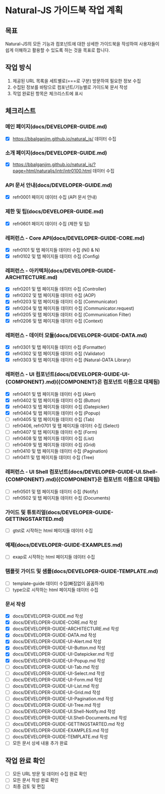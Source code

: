 # Natural-JS 가이드북 작업 계획

## 목표

Natural-JS의 모든 기능과 컴포넌트에 대한 상세한 가이드북을 작성하여 사용자들이 쉽게 이해하고 활용할 수 있도록 하는 것을 목표로 합니다.

## 작업 방식
1. 제공된 URL 목록을 세트별로(===로 구분) 방문하여 필요한 정보 수집
2. 수집된 정보를 바탕으로 컴포넌트/기능별로 가이드북 문서 작성
3. 작업 완료된 항목은 체크리스트에 표시

## 체크리스트

### 메인 페이지(docs/DEVELOPER-GUIDE.md)
- [x] https://bbalganjjm.github.io/natural_js/ 데이터 수집

### 소개 페이지(docs/DEVELOPER-GUIDE.md)
- [x] https://bbalganjjm.github.io/natural_js/?page=html/naturaljs/intr/intr0100.html 데이터 수집

### API 문서 안내(docs/DEVELOPER-GUIDE.md)
- [x] refr0001 페이지 데이터 수집 (API 문서 안내)

### 제한 및 팁(docs/DEVELOPER-GUIDE.md)
- [x] refr0601 페이지 데이터 수집 (제한 및 팁)

### 레퍼런스 - Core API(docs/DEVELOPER-GUIDE-CORE.md)
- [x] refr0101 및 탭 페이지들 데이터 수집 (N() & N)
- [x] refr0102 및 탭 페이지들 데이터 수집 (Config)

### 레퍼런스 - 아키텍처(docs/DEVELOPER-GUIDE-ARCHITECTURE.md)
- [x] refr0201 및 탭 페이지들 데이터 수집 (Controller)
- [x] refr0202 및 탭 페이지들 데이터 수집 (AOP)
- [x] refr0203 및 탭 페이지들 데이터 수집 (Communicator)
- [x] refr0204 및 탭 페이지들 데이터 수집 (Communicator.request)
- [x] refr0205 및 탭 페이지들 데이터 수집 (Communication Filter)
- [x] refr0206 및 탭 페이지들 데이터 수집 (Context)

### 레퍼런스 - 데이터 모듈(docs/DEVELOPER-GUIDE-DATA.md)
- [x] refr0301 및 탭 페이지들 데이터 수집 (Formatter)
- [x] refr0302 및 탭 페이지들 데이터 수집 (Validator)
- [x] refr0303 및 탭 페이지들 데이터 수집 (Natural-DATA Library)

### 레퍼런스 - UI 컴포넌트(docs/DEVELOPER-GUIDE-UI-{COMPONENT}.md)({COMPONENT}은 컴포넌트 이름으로 대체됨)
- [x] refr0401 및 탭 페이지들 데이터 수집 (Alert)
- [x] refr0402 및 탭 페이지들 데이터 수집 (Button)
- [x] refr0403 및 탭 페이지들 데이터 수집 (Datepicker)
- [x] refr0404 및 탭 페이지들 데이터 수집 (Popup)
- [ ] refr0405 및 탭 페이지들 데이터 수집 (Tab)
- [ ] refr0406, refr0701 및 탭 페이지들 데이터 수집 (Select)
- [ ] refr0407 및 탭 페이지들 데이터 수집 (Form)
- [ ] refr0408 및 탭 페이지들 데이터 수집 (List)
- [ ] refr0409 및 탭 페이지들 데이터 수집 (Grid)
- [ ] refr0410 및 탭 페이지들 데이터 수집 (Pagination)
- [ ] refr0411 및 탭 페이지들 데이터 수집 (Tree)

### 레퍼런스 - UI Shell 컴포넌트(docs/DEVELOPER-GUIDE-UI.Shell-{COMPONENT}.md)({COMPONENT}은 컴포넌트 이름으로 대체됨)
- [ ] refr0501 및 탭 페이지들 데이터 수집 (Notify)
- [ ] refr0502 및 탭 페이지들 데이터 수집 (Documents)

### 가이드 및 튜토리얼(docs/DEVELOPER-GUIDE-GETTINGSTARTED.md)
- [ ] gtst로 시작하는 html 페이지들 데이터 수집

### 예제(docs/DEVELOPER-GUIDE-EXAMPLES.md)
- [ ] exap로 시작하는 html 페이지들 데이터 수집

### 템플릿 가이드 및 샘플(docs/DEVELOPER-GUIDE-TEMPLATE.md)
- [ ] template-guide 데이터 수집(빠짐없이 꼼꼼하게)
- [ ] type으로 시작하는 html 페이지들 데이터 수집

### 문서 작성
- [x] docs/DEVELOPER-GUIDE.md 작성
- [x] docs/DEVELOPER-GUIDE-CORE.md 작성
- [x] docs/DEVELOPER-GUIDE-ARCHITECTURE.md 작성
- [x] docs/DEVELOPER-GUIDE-DATA.md 작성
- [x] docs/DEVELOPER-GUIDE-UI-Alert.md 작성
- [x] docs/DEVELOPER-GUIDE-UI-Button.md 작성
- [x] docs/DEVELOPER-GUIDE-UI-Datepicker.md 작성
- [x] docs/DEVELOPER-GUIDE-UI-Popup.md 작성
- [ ] docs/DEVELOPER-GUIDE-UI-Tab.md 작성
- [ ] docs/DEVELOPER-GUIDE-UI-Select.md 작성
- [ ] docs/DEVELOPER-GUIDE-UI-Form.md 작성
- [ ] docs/DEVELOPER-GUIDE-UI-List.md 작성
- [ ] docs/DEVELOPER-GUIDE-UI-Grid.md 작성
- [ ] docs/DEVELOPER-GUIDE-UI-Pagination.md 작성
- [ ] docs/DEVELOPER-GUIDE-UI-Tree.md 작성
- [ ] docs/DEVELOPER-GUIDE-UI.Shell-Notify.md 작성
- [ ] docs/DEVELOPER-GUIDE-UI.Shell-Documents.md 작성
- [ ] docs/DEVELOPER-GUIDE-GETTINGSTARTED.md 작성
- [ ] docs/DEVELOPER-GUIDE-EXAMPLES.md 작성
- [ ] docs/DEVELOPER-GUIDE-TEMPLATE.md 작성
- [ ] 모든 문서 상세 내용 추가 완료

## 작업 완료 확인
- [ ] 모든 URL 방문 및 데이터 수집 완료 확인
- [ ] 모든 문서 작성 완료 확인
- [ ] 최종 검토 및 편집
